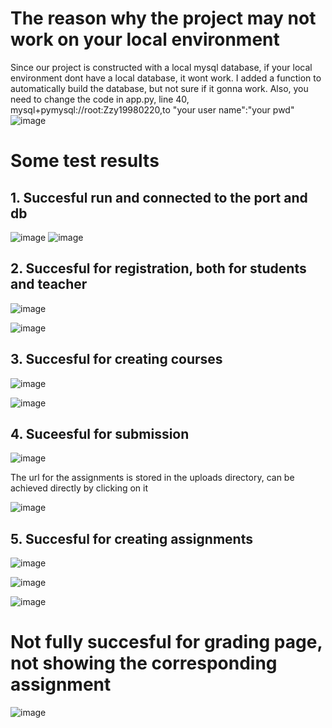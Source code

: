 # The reason why the project may not work on your local environment
Since our project is constructed with a local mysql database, if your local environment dont have a local database, it wont work.
I added a function to automatically build the database, but not sure if it gonna work. Also, you need to change the code in app.py, line 40, mysql+pymysql://root:Zzy19980220,to "your user name":"your pwd" 
![image](https://github.com/user-attachments/assets/dbde4932-8415-4e78-9b5b-553dc334d364)

# Some test results

## 1. Succesful run and connected to the port and db
![image](https://github.com/user-attachments/assets/53963e76-03ad-4bd0-9ca3-38f2e4e0f50b)
![image](https://github.com/user-attachments/assets/23e8e97b-4144-46a5-8aaa-586c1b7111eb)


## 2.  Succesful for registration, both for students and teacher
![image](https://github.com/user-attachments/assets/f0f0bfa2-40e7-4faf-b288-df763425536b)


![image](https://github.com/user-attachments/assets/b648978f-6da8-431e-8043-b62c9b2eaf47)

## 3. Succesful for creating courses
![image](https://github.com/user-attachments/assets/5e8cc575-f12b-4df0-8803-cc60e9909591)

![image](https://github.com/user-attachments/assets/26ef20e4-7b1b-4b92-8541-eb10372f2607)

## 4. Suceesful for submission
![image](https://github.com/user-attachments/assets/3d1075c9-a051-4c16-8164-701a51e7a61a)

The url for the assignments is stored in the uploads directory, can be achieved directly by clicking on it

![image](https://github.com/user-attachments/assets/b4556c8e-2aa7-4505-a43e-b4a174f3f811)

## 5. Succesful for creating assignments
![image](https://github.com/user-attachments/assets/b1b74992-c6df-42e9-8cfc-6cc64f91d0af)

![image](https://github.com/user-attachments/assets/184d9023-3f5d-4463-86f5-8f77fe3c1f00)

![image](https://github.com/user-attachments/assets/8a6e2d54-a9b0-43af-ac76-d5e224002d23)

# Not fully succesful for grading page, not showing the corresponding assignment

![image](https://github.com/user-attachments/assets/c061bbc4-28ad-4ee5-9436-e4184752ee4d)






